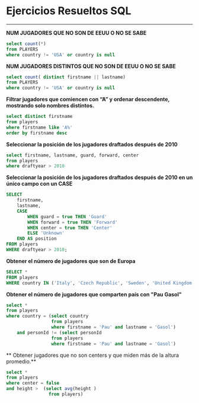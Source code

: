 # Ejercicios Resueltos SQL

---

**NUM JUGADORES QUE NO SON DE EEUU O NO SE SABE**
```sql
select count(*)
from PLAYERS
where country != 'USA' or country is null
```

**NUM JUGADORES DISTINTOS QUE NO SON DE EEUU O NO SE SABE**
```sql
select count( distinct firstname || lastname)
from PLAYERS
where country != 'USA' or country is null
```
**Filtrar jugadores que comiencen con “A” y ordenar descendente, mostrando solo nombres distintos.**
```sql
select distinct firstname
from players
where firstname like 'A%'
order by firstname desc
```
**Seleccionar la posición de los jugadores draftados después de 2010**
```sql
select firstname, lastname, guard, forward, center
from players
where draftyear > 2010
```
**Seleccionar la posición de los jugadores draftados después de 2010 en un único campo con un CASE**
```sql
SELECT 
    firstname,
    lastname,
    CASE
        WHEN guard = true THEN 'Guard'
        WHEN forward = true THEN 'Forward'
        WHEN center = true THEN 'Center'
        ELSE 'Unknown'
    END AS position
FROM players
WHERE draftyear > 2010;
```


**Obtener el número de jugadores que son de Europa**
```sql
SELECT *
FROM players
WHERE country IN ('Italy', 'Czech Republic', 'Sweden', 'United Kingdom', 'Montenegro', 'Ireland', 'Germany', 'Macedonia', 'Finland', 'Ukraine', 'Latvia', 'Slovenia', 'Greece', 'France', 'Estonia', 'Israel', 'Denmark', 'Bosnia and Herzegovina', 'Turkey', 'Switzerland', 'Hungary', 'Russia', 'Norway', 'Scotland', 'Netherlands', 'Romania', 'Serbia', 'Lithuania', 'Bulgaria', 'Spain', 'Croatia', 'Georgia', 'Belgium', 'Poland');
```


**Obtener el número de jugadores que comparten país con "Pau Gasol"**
```sql
select *
from players
where country = (select country 
				 from players
				 where firstname = 'Pau' and lastname = 'Gasol')
	and personId != (select personId 
				 from players
				 where firstname = 'Pau' and lastname = 'Gasol')
```

				 
** Obtener jugadores que no son centers y que miden más de la altura promedio.**
```sql
select *
from players
where center = false 
and height >  (select avg(height )
				from players)
```


